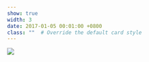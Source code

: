 ```yaml
---
show: true
width: 3
date: 2017-01-05 00:01:00 +0800
class: ""  # Override the default card style
---
```

<div>
<img src="{{ 'assets/logo/logo_ICE.png' | relative_url }}" class="img-fluid rounded" >
</div>
